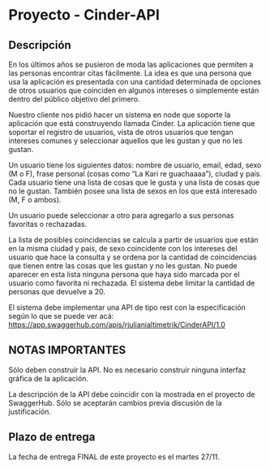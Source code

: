 # Proyecto - Cinder-API
 
## Descripción

En los últimos años se pusieron de moda las aplicaciones que permiten a las personas encontrar citas fácilmente. La idea es que una persona que usa la aplicación es presentada con una cantidad determinada de opciones de otros usuarios que coinciden en algunos intereses o simplemente están dentro del público objetivo del primero. 

Nuestro cliente nos pidió hacer un sistema en node que soporte la aplicación que está construyendo llamada Cinder. La aplicación tiene que soportar el registro de usuarios, vista de otros usuarios que tengan intereses comunes y seleccionar aquellos que les gustan y que no les gustan.

Un usuario tiene los siguientes datos: nombre de usuario, email, edad, sexo (M o F), frase personal (cosas como “La Kari re guachaaaa”), ciudad y país. Cada usuario tiene una lista de cosas que le gusta y una lista de cosas que no le gustan. También posee una lista de sexos en los que está interesado (M, F o ambos). 

Un usuario puede seleccionar a otro para agregarlo a sus personas favoritas o rechazadas.

La lista de posibles coincidencias se calcula a partir de usuarios que están en la misma ciudad y país, de sexo coincidente con los intereses del usuario que hace la consulta y se ordena por la cantidad de coincidencias que tienen entre las cosas que les gustan y no les gustan. No puede aparecer en esta lista ninguna persona que haya sido marcada por el usuario como favorita ni rechazada. El sistema debe limitar la cantidad de personas que devuelve a 20. 

El sistema debe implementar una API de tipo rest con la especificación según lo que se puede ver acá: https://app.swaggerhub.com/apis/rjulianialtimetrik/CinderAPI/1.0


## NOTAS IMPORTANTES

Sólo deben construir la API. No es necesario construir ninguna interfaz gráfica de la aplicación.

La descripción de la API debe coincidir con la mostrada en el proyecto de SwaggerHub. Sólo se aceptarán cambios previa discusión de la justificación. 

 
## Plazo de entrega

La fecha de entrega FINAL de este proyecto es el martes 27/11. 